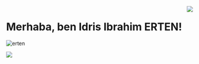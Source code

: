 <img align='right' src="https://github-readme-stats.vercel.app/api?username=cobanov&show_icons=true">

# Merhaba, ben Idris Ibrahim ERTEN!
<p align="left"> <img src="https://komarev.com/ghpvc/?username=idrisibrahimerten" alt="erten" /> </p>

[![](https://img.shields.io/youtube/channel/subscribers/UC3oe0sDGulLFQBhhxkxo3mg?style=social)](https://www.youtube.com/channel/UC3oe0sDGulLFQBhhxkxo3mg)
